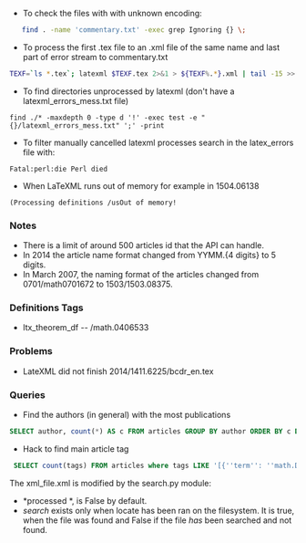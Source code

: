 * To check the files with with unknown encoding:
```bash
   find . -name 'commentary.txt' -exec grep Ignoring {} \; 
```
* To process the first .tex file to an .xml file of the same name and last part of error stream to commentary.txt
```bash
TEXF=`ls *.tex`; latexml $TEXF.tex 2>&1 > ${TEXF%.*}.xml | tail -15 >> commentary.txt
```

* To find directories unprocessed by latexml (don't have a latexml_errors_mess.txt file)
```
find ./* -maxdepth 0 -type d '!' -exec test -e "{}/latexml_errors_mess.txt" ';' -print
```

* To filter manually cancelled latexml processes search in the latex_errors file with:
```
Fatal:perl:die Perl died
```

* When LaTeXML runs out of memory for example in 1504.06138
```
(Processing definitions /usOut of memory!
```


### Notes
* There is a limit of around 500 articles id that the API can handle.
* In 2014 the article name format changed from YYMM.{4 digits} to 5 digits.
* In March 2007, the naming format of the articles changed from 0701/math0701672 to 1503/1503.08375.

### Definitions Tags
* ltx_theorem_df -- /math.0406533

### Problems
* LateXML did not finish 2014/1411.6225/bcdr_en.tex

### Queries
* Find the authors (in general) with the most publications
```sql
SELECT author, count(*) AS c FROM articles GROUP BY author ORDER BY c DESC LIMIT 10;
```
* Hack to find main article tag
```sql
 SELECT count(tags) FROM articles where tags LIKE '[{''term'': ''math.DG''%';    
``` 

The xml_file.xml is modified by the search.py module:
* *processed *, is False by default.
* *search* exists only when locate has been ran on the filesystem. It is true, when the file was found and False if the file _has_ been searched and not found.
